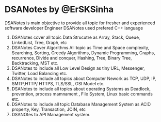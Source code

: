 # DSANotes by @ErSKSinha

DSANotes is main objective to provide all topic for fresher and experienced software developer Engineer
DSANotes used prefered C++ language

1. DSANotes cover all topic Data Strucutre as Array, Stack, Queue, LinkedList, Tree, Graph, etc
2. DSANotes Cover Algorithms All topic as Time and Space complexity, Searching, Sorting, Greedy Algorithms, 
   Dynamic Programming, Graphs, recurrence, Divide and conquer,  Hashing, Tree, Binary Tree, Backtracking,
   MST etc.
3. DSANotes to include all Low Level Design as tiny URL, Messenger, Twitter, Load Balancing etc.
4. DSANotes to include all topics about Computer Nework as TCP, UDP, IP, SMTP,HTTP/ HTTPS, TLS/SSL,  OSI Model etc.
5. DSANotes to include all topics about operating Systems as Deadlock, prevention, process mamnament , File System, Linux basic commands etc.
6. DSANotes to include all topic Database Management System as ACID property, Key, Transaction, JOIN, etc
7. DSANOtes to API Management system.


